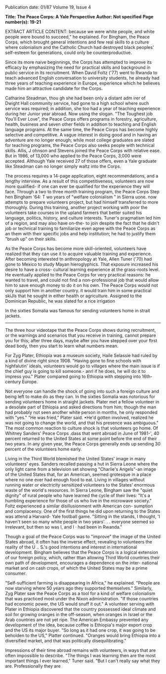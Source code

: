 Publication date: 01/87
Volume 19, Issue 4

**Title: The Peace Corps: A Yale Perspective**
**Author: Not specified**
**Page number(s): 19-21**

EXTRACT ARTICLE CONTENT:
because we were white people, and 
white people were bound to succeed," 
he explained. For Bingham, the Peace 
Corps, 
which brought general 
intentions and few real skills to a 
culture where colonialism and the 
Catholic Church had destroyed black 
peoples' self-esteem for generations, 
could only be counterproductive. 


Since its more naive beginnings, the 
Corps has attempted to improve its 
efficacy by emphasizing the need for 
practical skills and background in 
public service in its recruitment. When 
David Foltz ('77) went to Rwanda to 
teach advanced English conversation 
to university students, he already had 
three years of teaching experience in 
Europe, experience which he believes 
made him an attractive candidate for 
the 
Corps. 


Catharine Steadman, 
thou gh she had been only a distant 
adm irer of Dwight Hall community 
service, had gone to a high school 
where such service was required; in 
addition, she too had a year of teaching 
experience during her Junior year 
abroad. Now using the slogan. "The 
Toughest job You'll Ever Love", the 
Peace Corps offers 
programs in 
forestry, agriculture, health, business 
and seven other fields in addition to 
teaching and English language 
programs. At the same time, the Peace 
Corps has become highly selective and 
competitive. A vague interest in doing 
good and in having an adventure are 
no longer enough; while most college 
graduates are slated for teaching 
programs, the Peace Corps also seeks 
people with technical skills. Allis, 
J ohnson and Stevens joined the Peace 
Corps with relative ease. But in 1986, 
of 13,000 who applied to the Peace 
Corps, 3,000 were accepted. Although 
Yale received 27 of those offers, even a 
Yale graduate like Steadman can no 
longer simply waltz into the Corps. 


The process 
requires a 
14-page 
application, eight recommendations, 
and a lengthy interview. As a result of 
this competitiveness, volunteers are 
now more qualified- if one can ever be 
qualified for the experience they will 
face. Through a two to three month 
training program, the Peace Corps 
Step hen Bingham '64: T wo years of "welfare colonialism " in Sierra uone. 
now attempts to prepare volunteers 
project, but had himself transferred to 
more thoroughly. During this training, 
another project working with poor 
the volunteers take courses in the 
upland farmers that better suited his 
language, politics, history, and culture 
interests. Tuner's pragmatism led him 
of a region, and may also have on-the-
to join despite the fact that he didn't 
job or technical training to familiarize 
even agree with the Peace Corps as an 
them with their specific jobs and help 
institution; 
he 
had 
to justify 
them "brush up" on their skills. 


As the Peace Corps has become 
more skill-oriented, volunteers have 
realized that they can use it to acquire 
valuable training and 
experience. 
After becoming interested 
tn 
anthropology at Yale, Allen Tuner 
('70) had gone to Mexico to study 
Mayan hieroglyphics. That exposure 
increased his desire to have a cross-
cultural learning experience at the 
grass-roots 
level. 
He eventually 
applied to the Peace Corps for very 
practical reasons: he wanted to travel, 
and could not find a non-professional 
job that would allow him to save 
enough money to do it on his own. The 
Peace Corps would not only support 
him in another country. it would train 
him in some practical skiJls that he 
sought in either health or agriculture. 
Assigned to the Dominican Republic, 
he was slated for a rice irrigation 


In the sixties Somalia 
was famous for 
sending volunteers 
home in strait jackets. 

---

The three hour 
videotape that the Peace Corps shows 
during recruitment, or the warnings 
and scenarios that you receive in 
training, cannot prepare you for this; 
after three days, maybe after you have 
stepped over your ftrst dead body, then 
you start to learn what numbers mean. 


For Zyg Plater, 
Ethiopia was a 
museum society, Haile Selassie had 
ruled by a kind of divine right since 
1908. "Having gone to fine schools 
with highfalutin' ideals, volunteers 
would go to villages where the main 
issue is if the chief guy is going to kill 
someone.- anrl if he does, he will do it 
to 
impress you." Plater compared 
going to Ethiopia with stepping into 
16th-century Europe. 


Not everyone can handle the shock 
of going into such a foreign culture and 
being left to make do as they can. In 
the sixties Somalia was notorious for 
sending volunteers home in straight 
jackets. Plater met a fellow volunteer 
in a desolate part of Ethiopia and asked 
directions from him; though the man 
had probably not seen another white 
person in months, he only responded 
with "yes." "He was fried," Plater said. 
•He'd gotten involved, realized he was 
not going to change the world, and that 
his presence was ambiguous." The 
most common reaction to culture 
shock is that volunteers go home. Of 
Whitney Sanders' Peace Corps .dass 
that went abroad in June of 1981-', 40 
percent returned to the United States 
at some point before the end of their 
two years. In any given year, the Peace 
Corps generally ends up sending 30 
percent of the volunteers home early. 


Living in the Third World 
blemished the United States' image in 
many volunteers' eyes. Sanders 
recalled passing a hut in Sierra Leone 
where the only light came from a 
television set showing "Charlie's 
Angels"-an image of the United 
States that, for an American, seemed 
grotesque in a place where no one ever 
had enough food to eat. Living in 
villages without running water or 
electricity sensitized volunteers to the 
States' enormous waste of the world's 
resources. In Sierra Leone, Bingham 
saw the "quiet dignity" of rural people 
who have learned the cycle of their 
lives: "It's a humbling experience for 
those of us who live in the microwave 
society." Foltz experienced a similar 
disillusionment with American con-
sumption and complacency. One of 
the first things he did upon returning 
to the States was attend a Harvard-
Yale football game. "Sitting in the 
stands, I thought, 'I haven't seen so 
many white people in two years'. . . 
everyone seemed so irrelevant, but 
then so was I, and I · had been in 
Rwanda." 


Though a goal of the Peace Corps 
was to "improve" the image of the 
United States abroad, it often has the 
inverse effect, revealing to volunteers 
the reality of the U .. S.'s good intentions 
and interest in international 
development. Bingham believes that 
the Peace Corps is a logical extension 
of our foreign policy, which, rather 
tttan allowing Third World countries 
their own path of development, 
encourages a dependence on the inter-
national market and on cash crops, of 
which the United States may be a 
prime consumer. 


"Self-sufficient 
farming is disappearing in Africa," he 
explained. "People are now starving 
where 50 years ago they supported 
themselves." Similarly, Zyg Plater saw 
the Peace Corps as a tool for a kind of 
welfare colonialism that was practiced 
most under the Nixon administration. 
"If those countries had economic 
power, the US would snuff it out." A 
volunteer serving with Plater in 
Ethiopia discovered that the country 
possessed ideal climate and soil for 
growing oranges in the off-season, 
when oranges in Israel or the Arab 
countries are not yet ripe. The 
American Embassy prevented any 
development of the idea, because 
coffee is Ethiopia's major export crop 
and the US its major buyer. "So long 
as it had one crop, it was going to be 
beholden to the US," Platter 
continued. "Oranges would bring 
Ethiopia into a diversified market, and 
that was politically disequilibrating." 


Impressions of their time abroad 
remains with volunteers, in ways that 
are often impossible to describe. "The 
things I was learning then are the most 
important things I ever learned," 
Tuner said. "But I can't really say what 
they are. 
Professionally they are